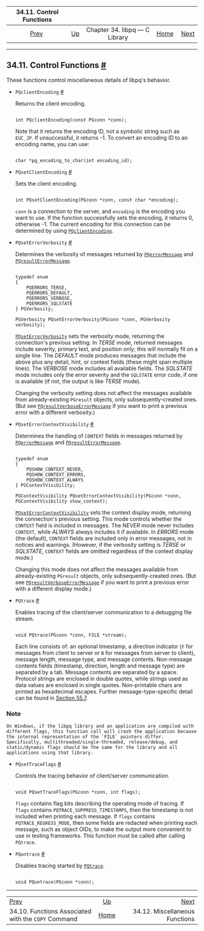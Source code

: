 <!--?xml version="1.0" encoding="UTF-8" standalone="no"?-->

|                           34.11. Control Functions                           |                                                  |                               |                                                       |                                                           |
| :--------------------------------------------------------------------------: | :----------------------------------------------- | :---------------------------: | ----------------------------------------------------: | --------------------------------------------------------: |
| [Prev](libpq-copy.html "34.10. Functions Associated with the COPY Command")  | [Up](libpq.html "Chapter 34. libpq — C Library") | Chapter 34. libpq — C Library | [Home](index.html "PostgreSQL 17devel Documentation") |  [Next](libpq-misc.html "34.12. Miscellaneous Functions") |

***

## 34.11. Control Functions [#](#LIBPQ-CONTROL)

These functions control miscellaneous details of libpq's behavior.

* `PQclientEncoding` [#](#LIBPQ-PQCLIENTENCODING)

    Returns the client encoding.

    ```

    int PQclientEncoding(const PGconn *conn);
    ```

    Note that it returns the encoding ID, not a symbolic string such as `EUC_JP`. If unsuccessful, it returns -1. To convert an encoding ID to an encoding name, you can use:

    ```

    char *pg_encoding_to_char(int encoding_id);
    ```

* `PQsetClientEncoding` [#](#LIBPQ-PQSETCLIENTENCODING)

    Sets the client encoding.

    ```

    int PQsetClientEncoding(PGconn *conn, const char *encoding);
    ```

    *`conn`* is a connection to the server, and *`encoding`* is the encoding you want to use. If the function successfully sets the encoding, it returns 0, otherwise -1. The current encoding for this connection can be determined by using [`PQclientEncoding`](libpq-control.html#LIBPQ-PQCLIENTENCODING).

* `PQsetErrorVerbosity` [#](#LIBPQ-PQSETERRORVERBOSITY)

    Determines the verbosity of messages returned by [`PQerrorMessage`](libpq-status.html#LIBPQ-PQERRORMESSAGE) and [`PQresultErrorMessage`](libpq-exec.html#LIBPQ-PQRESULTERRORMESSAGE).

    ```

    typedef enum
    {
        PQERRORS_TERSE,
        PQERRORS_DEFAULT,
        PQERRORS_VERBOSE,
        PQERRORS_SQLSTATE
    } PGVerbosity;

    PGVerbosity PQsetErrorVerbosity(PGconn *conn, PGVerbosity verbosity);
    ```

    [`PQsetErrorVerbosity`](libpq-control.html#LIBPQ-PQSETERRORVERBOSITY) sets the verbosity mode, returning the connection's previous setting. In *TERSE* mode, returned messages include severity, primary text, and position only; this will normally fit on a single line. The *DEFAULT* mode produces messages that include the above plus any detail, hint, or context fields (these might span multiple lines). The *VERBOSE* mode includes all available fields. The *SQLSTATE* mode includes only the error severity and the `SQLSTATE` error code, if one is available (if not, the output is like *TERSE* mode).

    Changing the verbosity setting does not affect the messages available from already-existing `PGresult` objects, only subsequently-created ones. (But see [`PQresultVerboseErrorMessage`](libpq-exec.html#LIBPQ-PQRESULTVERBOSEERRORMESSAGE) if you want to print a previous error with a different verbosity.)

* `PQsetErrorContextVisibility` [#](#LIBPQ-PQSETERRORCONTEXTVISIBILITY)

    Determines the handling of `CONTEXT` fields in messages returned by [`PQerrorMessage`](libpq-status.html#LIBPQ-PQERRORMESSAGE) and [`PQresultErrorMessage`](libpq-exec.html#LIBPQ-PQRESULTERRORMESSAGE).

    ```

    typedef enum
    {
        PQSHOW_CONTEXT_NEVER,
        PQSHOW_CONTEXT_ERRORS,
        PQSHOW_CONTEXT_ALWAYS
    } PGContextVisibility;

    PGContextVisibility PQsetErrorContextVisibility(PGconn *conn, PGContextVisibility show_context);
    ```

    [`PQsetErrorContextVisibility`](libpq-control.html#LIBPQ-PQSETERRORCONTEXTVISIBILITY) sets the context display mode, returning the connection's previous setting. This mode controls whether the `CONTEXT` field is included in messages. The *NEVER* mode never includes `CONTEXT`, while *ALWAYS* always includes it if available. In *ERRORS* mode (the default), `CONTEXT` fields are included only in error messages, not in notices and warnings. (However, if the verbosity setting is *TERSE* or *SQLSTATE*, `CONTEXT` fields are omitted regardless of the context display mode.)

    Changing this mode does not affect the messages available from already-existing `PGresult` objects, only subsequently-created ones. (But see [`PQresultVerboseErrorMessage`](libpq-exec.html#LIBPQ-PQRESULTVERBOSEERRORMESSAGE) if you want to print a previous error with a different display mode.)

* `PQtrace` [#](#LIBPQ-PQTRACE)

    Enables tracing of the client/server communication to a debugging file stream.

    ```

    void PQtrace(PGconn *conn, FILE *stream);
    ```

    Each line consists of: an optional timestamp, a direction indicator (`F` for messages from client to server or `B` for messages from server to client), message length, message type, and message contents. Non-message contents fields (timestamp, direction, length and message type) are separated by a tab. Message contents are separated by a space. Protocol strings are enclosed in double quotes, while strings used as data values are enclosed in single quotes. Non-printable chars are printed as hexadecimal escapes. Further message-type-specific detail can be found in [Section 55.7](protocol-message-formats.html "55.7. Message Formats").

### Note

    On Windows, if the libpq library and an application are compiled with different flags, this function call will crash the application because the internal representation of the `FILE` pointers differ. Specifically, multithreaded/single-threaded, release/debug, and static/dynamic flags should be the same for the library and all applications using that library.

* `PQsetTraceFlags` [#](#LIBPQ-PQSETTRACEFLAGS)

    Controls the tracing behavior of client/server communication.

    ```

    void PQsetTraceFlags(PGconn *conn, int flags);
    ```

    `flags` contains flag bits describing the operating mode of tracing. If `flags` contains `PQTRACE_SUPPRESS_TIMESTAMPS`, then the timestamp is not included when printing each message. If `flags` contains `PQTRACE_REGRESS_MODE`, then some fields are redacted when printing each message, such as object OIDs, to make the output more convenient to use in testing frameworks. This function must be called after calling `PQtrace`.

* `PQuntrace` [#](#LIBPQ-PQUNTRACE)

    Disables tracing started by [`PQtrace`](libpq-control.html#LIBPQ-PQTRACE).

    ```

    void PQuntrace(PGconn *conn);
    ```

***

|                                                                              |                                                       |                                                           |
| :--------------------------------------------------------------------------- | :---------------------------------------------------: | --------------------------------------------------------: |
| [Prev](libpq-copy.html "34.10. Functions Associated with the COPY Command")  |    [Up](libpq.html "Chapter 34. libpq — C Library")   |  [Next](libpq-misc.html "34.12. Miscellaneous Functions") |
| 34.10. Functions Associated with the `COPY` Command                          | [Home](index.html "PostgreSQL 17devel Documentation") |                            34.12. Miscellaneous Functions |
